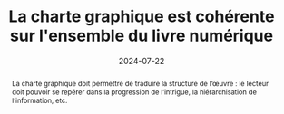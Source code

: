 ---
N: '175'
Rubrique: Présentation
title: La charte graphique est cohérente sur l'ensemble du livre numérique
detail:  
abstract: "La charte graphique doit permettre de traduire la structure de l’œuvre&nbsp;: le lecteur doit pouvoir se repérer dans la progression de l’intrigue, la hiérarchisation de l’information, etc."
categories: [" Présentation"]
agrege: O4175-E055
opquast: '4 175'
indiceebook: '55'
description: "Règle n° 055"
before: "054"
weight: "055"
after: "056"
actif: '1'
layout: rules
date: 2024-07-22
tags: ["accessibilité", ""]
objectif: ["Permettre une homogénéité et une continuité dans la lecture et la navigation."]
Meo: ["Utiliser une ou des feuille(s) de style(s) qui permet(tent) une mise en page cohérente du texte et/ou des différents contenu.", "S’assurer que les polices de caractères embarquées dans le livre numérique soient lisibles par l’ensemble des publics."]
Controle: ["Le contrôle a lieu à la vérification de l’affichage des pages dans différents environnements (i. e. logiciels de lecture, liseuses). "]
epubcheck: 
ace: 
humancheck: true
Source: ["Opquast"]
Referentiel: [""]
steps: ["conception", ""]
---